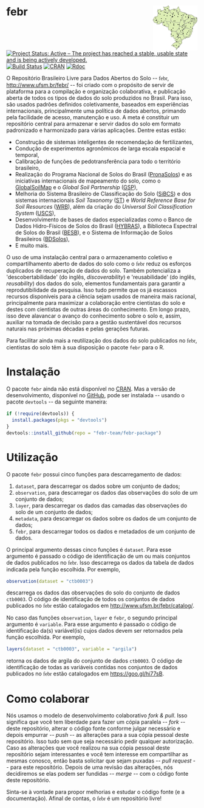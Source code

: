 # febr <img src="man/figures/logo.png" align="right" />

[![Project Status: Active – The project has reached a stable, usable state and is being actively developed.](http://www.repostatus.org/badges/latest/active.svg)](http://www.repostatus.org/#active)
[![Build Status](https://travis-ci.org/febr-team/febr-package.svg?branch=master)](https://travis-ci.org/febr-team/febr-package)
[![CRAN](https://www.r-pkg.org/badges/version/febr)](https://cran.r-project.org/package=febr)
[![Rdoc](http://www.rdocumentation.org/badges/version/febr)](http://www.rdocumentation.org/packages/febr)

O Repositório Brasileiro Livre para Dados Abertos do Solo -- <font face="Comfortaa">febr</font>, http://www.ufsm.br/febr/ -- foi criado com o propósito de servir de plataforma para a compilação e organização colaborativa, e publicação aberta de todos os tipos de dados do solo produzidos no Brasil. Para isso, são usados padrões definidos coletivamente, baseados em experiências internacionais, principalmente uma política de dados abertos, primando pela facilidade de acesso, manutenção e uso. A meta é constituir um repositório central para armazenar e servir dados do solo em formato padronizado e harmonizado para várias aplicações. Dentre estas estão:

* Construção de sistemas inteligentes de recomendação de fertilizantes,
* Condução de experimentos agronômicos de larga escala espacial e temporal,
* Calibração de funções de pedotransferência para todo o território brasileiro,
* Realização do Programa Nacional de Solos do Brasil ([PronaSolos][pronasolos]) e as iniciativas internacionais de mapeamento do solo, como o [GlobalSoilMap][gsm] e o *Global Soil Partnership* ([GSP][gsp]),
* Melhoria do Sistema Brasileiro de Classificação do Solo ([SiBCS][sibcs]) e dos sistemas internacionais *Soil Taxonomy* ([ST][st]) e *World Reference Base for Soil Resources* ([WRB][wrb]), além da criação do *Universal Soil Classification System* ([USCS][uscs]),
* Desenvolvimento de bases de dados especializadas como o Banco de Dados Hidro-Físicos de Solos do Brasil ([HYBRAS][hybras]), a Biblioteca Espectral de Solos do Brasil ([BESB][besb]), e o Sistema de Informação de Solos Brasileiros ([BDSolos][sisb]),
* E muito mais.

[sisb]: https://www.bdsolos.cnptia.embrapa.br/consulta_publica.html
[uscs]: https://www.nrcs.usda.gov/wps/portal/nrcs/detail/soils/survey/class/?cid=nrcs142p2_053562
[wrb]: http://www.fao.org/soils-portal/soil-survey/soil-classification/world-reference-base/en/
[st]: https://www.nrcs.usda.gov/wps/portal/nrcs/main/soils/survey/class/taxonomy/
[sibcs]: https://www.embrapa.br/solos/sibcs
[gsp]: http://www.fao.org/global-soil-partnership/en/
[gsm]: http://www.globalsoilmap.net/
[pronasolos]: https://www.embrapa.br/busca-de-publicacoes/-/publicacao/1054924/programa-nacional-de-solos-do-brasil-pronasolos
[hybras]: http://www.cprm.gov.br/publique/Hidrologia/Hidrologia-de-Solos/Produtos-4601.html
[besb]: http://bibliotecaespectral.wixsite.com/esalq

O uso de uma instalação central para o armazenamento coletivo e compartilhamento aberto de dados do solo como o <font face="Comfortaa">febr</font> reduz os esforços duplicados de recuperação de dados do solo. Também potencializa a 'descobertabilidade' (do inglês, *discoverability*) e 'reusabilidade' (do inglês, *reusability*) dos dados do solo, elementos fundamentais para garantir a reprodutibilidade da pesquisa. Isso tudo permite que os já escassos recursos disponíveis para a ciência sejam usados de maneira mais racional, principalmente para maximizar a colaboração entre cientistas do solo e destes com cientistas de outras áreas do conhecimento. Em longo prazo, isso deve alavancar o avanço do conhecimento sobre o solo e, assim, auxiliar na tomada de decisão para a gestão sustentável dos recursos naturais nas próximas décadas e pelas gerações futuras.

Para facilitar ainda mais a reutilização dos dados do solo publicados no <font face="Comfortaa">febr</font>, cientistas do solo têm à sua disposição o pacote `febr` para o R.

# Instalação

O pacote `febr` ainda não está disponível no [CRAN][cran]. Mas a versão de desenvolvimento, disponível no [GitHub][github], pode ser instalada -- usando o pacote `devtools` -- da seguinte maneira:

[cran]: https://CRAN.R-project.org
[github]: https://github.com/febr-team/febr-package

```R
if (!require(devtools)) {
  install.packages(pkgs = "devtools")
}
devtools::install_github(repo = "febr-team/febr-package")
```

# Utilização

O pacote `febr` possui cinco funções para descarregamento de dados:

1. `dataset`, para descarregar os dados sobre um conjunto de dados;
2. `observation`, para descarregar os dados das observações do solo de um conjunto de dados;
3. `layer`, para descarregar os dados das camadas das observações do solo de um conjunto de dados;
4. `metadata`, para descarregar os dados sobre os dados de um conjunto de dados;
5. `febr`, para descarregar todos os dados e metadados de um conjunto de dados.

O principal argumento dessas cinco funções é `dataset`. Para esse argumento é passado o código de identificação de um ou mais conjuntos de dados publicados no <font face="Comfortaa">febr</font>. Isso descarrega os dados da tabela de dados indicada pela função escolhida. Por exemplo,

```R
observation(dataset = "ctb0003")
```

descarrega os dados das observações do solo do conjunto de dados `ctb0003`. O código de identificação de todos os conjuntos de dados publicados no <font face="Comfortaa">febr</font> estão catalogados em http://www.ufsm.br/febr/catalog/.

No caso das funções `observation`, `layer` e `febr`, o segundo principal argumento é `variable`. Para esse argumento é passado o código de identificação da(s) variável(is) cujos dados devem ser retornados pela função escolhida. Por exemplo,

```R
layers(dataset = "ctb0003", variable = "argila")
```

retorna os dados de argila do conjunto de dados `ctb0003`. O código de identificação de todas as variáveis contidas nos conjuntos de dados publicados no <font face="Comfortaa">febr</font> estão catalogados em https://goo.gl/hi77sB.

# Como colaborar

Nós usamos o modelo de desenvolvimento colaborativo *fork & pull*. Isso significa que você tem liberdade para fazer um cópia paralela -- *fork* -- deste repositório, alterar o código fonte conforme julgar necessário e depois empurrar -- *push* -- as alterações para a sua cópia pessoal deste repositório. Isso tudo sem que seja necessário pedir qualquer autorização. Caso as alterações que você realizou na sua cópia pessoal deste repositório sejam interessantes e você tem interesse em compartilhar as mesmas conosco, então basta solicitar que sejam puxadas -- *pull request* -- para este repositório. Depois de uma revisão das alterações, nós decidiremos se elas podem ser fundidas -- *merge* -- com o código fonte deste repositório.

Sinta-se à vontade para propor melhorias e estudar o código fonte (e a documentação). Afinal de contas, o <font face="Comfortaa">febr</font> é um repositório livre!
